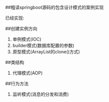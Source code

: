 ##粗读springboot源码的包含设计模式的案例实现


已经实现: 

##创建实例方向
   1. 单例模式(IOC) 
   2. builder模式(数据库配置的参数) 
   3. 原型模式(ArrayList的clone()方式)
    
##类结构   
   1. 代理模式(AOP)
    
##行为方法 
   1. 监听模式(消息的分发和消费)
